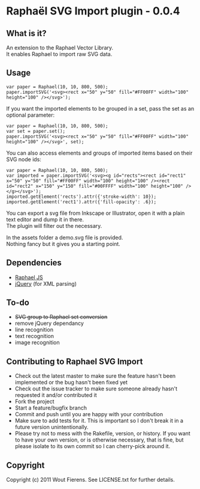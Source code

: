 # Raphaël SVG Import plugin - 0.0.4

## What is it?
An extension to the Raphael Vector Library.<br/>
It enables Raphael to import raw SVG data.

## Usage

    var paper = Raphael(10, 10, 800, 500);
    paper.importSVG('<svg><rect x="50" y="50" fill="#FF00FF" width="100" height="100" /></svg>');

If you want the imported elements to be grouped in a set, pass the set as an optional parameter:

    var paper = Raphael(10, 10, 800, 500);
    var set = paper.set();
    paper.importSVG('<svg><rect x="50" y="50" fill="#FF00FF" width="100" height="100" /></svg>', set);

You can also access elements and groups of imported items based on their SVG node ids:

    var paper = Raphael(10, 10, 800, 500);
    var imported = paper.importSVG('<svg><g id="rects"><rect id="rect1" x="50" y="50" fill="#FF00FF" width="100" height="100" /><rect id="rect2" x="150" y="150" fill="#00FFFF" width="100" height="100" /></g></svg>');
    imported.getElement('rects').attr({'stroke-width': 10});
    imported.getElement('rect1').attr({'fill-opacity': .6});


You can export a svg file from Inkscape or Illustrator, open it with a plain text editor and dump it in there.<br/>
The plugin will filter out the necessary.

In the assets folder a demo.svg file is provided.<br/>
Nothing fancy but it gives you a starting point.

## Dependencies
- [Raphael JS](http://raphaeljs.com/)
- [jQuery](http://jquery.com/) (for XML parsing)

## To-do
- <strike>SVG group to Raphael set conversion</strike>
- remove jQuery dependancy
- line recognition
- text recognition
- image recognition

## Contributing to Raphael SVG Import
 
* Check out the latest master to make sure the feature hasn't been implemented or the bug hasn't been fixed yet
* Check out the issue tracker to make sure someone already hasn't requested it and/or contributed it
* Fork the project
* Start a feature/bugfix branch
* Commit and push until you are happy with your contribution
* Make sure to add tests for it. This is important so I don't break it in a future version unintentionally.
* Please try not to mess with the Rakefile, version, or history. If you want to have your own version, or is otherwise necessary, that is fine, but please isolate to its own commit so I can cherry-pick around it.

## Copyright

Copyright (c) 2011 Wout Fierens. See LICENSE.txt for further details.